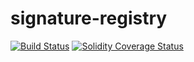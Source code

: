 # signature-registry

[![Build Status][travis-image]][travis-url]
[![Solidity Coverage Status][coveralls-image]][coveralls-url]

[travis-image]: https://travis-ci.org/parity-contracts/signature-registry.svg?branch=master
[travis-url]: https://travis-ci.org/parity-contracts/signature-registry
[coveralls-image]: https://coveralls.io/repos/github/parity-contracts/signature-registry/badge.svg?branch=master
[coveralls-url]: https://coveralls.io/github/parity-contracts/signature-registry?branch=master
